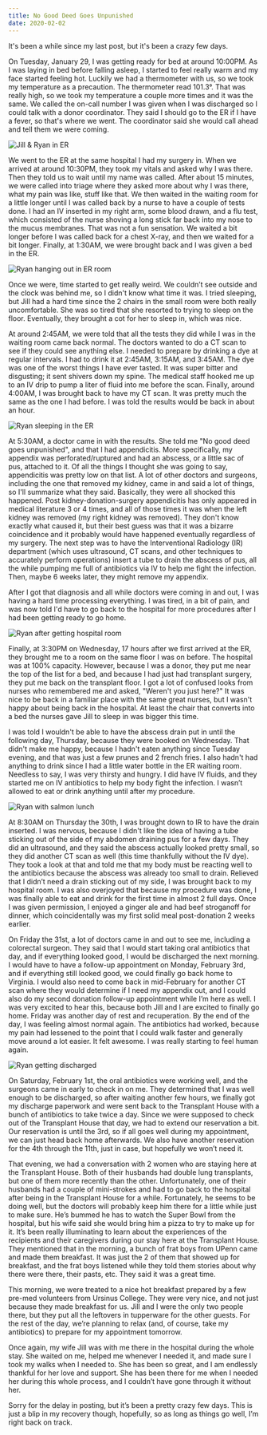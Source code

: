 ```yaml
---
title: No Good Deed Goes Unpunished
date: 2020-02-02
---
```


It's been a while since my last post, but it's been a crazy few days.

On Tuesday, January 29, I was getting ready for bed at around 10:00PM. As I was laying in bed before falling asleep, I started to feel really warm and my face started feeling hot. Luckily we had a thermometer with us, so we took my temperature as a precaution. The thermometer read 101.3°. That was really high, so we took my temperature a couple more times and it was the same. We called the on-call number I was given when I was discharged so I could talk with a donor coordinator. They said I should go to the ER if I have a fever, so that's where we went. The coordinator said she would call ahead and tell them we were coming.

![Jill &amp; Ryan in ER](jill-and-ryan-with-masks.jpg)

We went to the ER at the same hospital I had my surgery in. When we arrived at around 10:30PM, they took my vitals and asked why I was there. Then they told us to wait until my name was called. After about 15 minutes, we were called into triage where they asked more about why I was there, what my pain was like, stuff like that. We then waited in the waiting room for a little longer until I was called back by a nurse to have a couple of tests done. I had an IV inserted in my right arm, some blood drawn, and a flu test, which consisted of the nurse shoving a long stick far back into my nose to the mucus membranes. That was not a fun sensation. We waited a bit longer before I was called back for a chest X-ray, and then we waited for a bit longer. Finally, at 1:30AM, we were brought back and I was given a bed in the ER.

![Ryan hanging out in ER room](ryan-in-er-room.jpg)

Once we were, time started to get really weird. We couldn’t see outside and the clock was behind me, so I didn't know what time it was. I tried sleeping, but Jill had a hard time since the 2 chairs in the small room were both really uncomfortable. She was so tired that she resorted to trying to sleep on the floor. Eventually, they brought a cot for her to sleep in, which was nice.

At around 2:45AM, we were told that all the tests they did while I was in the waiting room came back normal. The doctors wanted to do a CT scan to see if they could see anything else. I needed to prepare by drinking a dye at regular intervals. I had to drink it at 2:45AM, 3:15AM, and 3:45AM. The dye was one of the worst things I have ever tasted. It was super bitter and disgusting; it sent shivers down my spine. The medical staff hooked me up to an IV drip to pump a liter of fluid into me before the scan. Finally, around 4:00AM, I was brought back to have my CT scan. It was pretty much the same as the one I had before. I was told the results would be back in about an hour.

![Ryan sleeping in the ER](ryan-sleeping-in-er.jpg)

At 5:30AM, a doctor came in with the results. She told me "No good deed goes unpunished", and that I had appendicitis. More specifically, my appendix was perforated/ruptured and had an abscess, or a little sac of pus, attached to it. Of all the things I thought she was going to say, appendicitis was pretty low on that list. A lot of other doctors and surgeons, including the one that removed my kidney, came in and said a lot of things, so I'll summarize what they said. Basically, they were all shocked this happened. Post kidney-donation-surgery appendicitis has only appeared in medical literature 3 or 4 times, and all of those times it was when the left kidney was removed (my right kidney was removed). They don't know exactly what caused it, but their best guess was that it was a bizarre coincidence and it probably would have happened eventually regardless of my surgery. The next step was to have the Interventional Radiology (IR) department (which uses ultrasound, CT scans, and other techniques to accurately perform operations) insert a tube to drain the abscess of pus, all the while pumping me full of antibiotics via IV to help me fight the infection. Then, maybe 6 weeks later, they might remove my appendix.

After I got that diagnosis and all while doctors were coming in and out, I was having a hard time processing everything. I was tired, in a bit of pain, and was now told I'd have to go back to the hospital for more procedures after I had been getting ready to go home.

![Ryan after getting hospital room](ryan-in-hospital-room.jpg)

Finally, at 3:30PM on Wednesday, 17 hours after we first arrived at the ER, they brought me to a room on the same floor I was on before. The hospital was at 100% capacity. However, because I was a donor, they put me near the top of the list for a bed, and because I had just had transplant surgery, they put me back on the transplant floor. I got a lot of confused looks from nurses who remembered me and asked, "Weren't you just here?" It was nice to be back in a familiar place with the same great nurses, but I wasn't happy about being back in the hospital. At least the chair that converts into a bed the nurses gave Jill to sleep in was bigger this time.

I was told I wouldn't be able to have the abscess drain put in until the following day, Thursday, because they were booked on Wednesday. That didn't make me happy, because I hadn't eaten anything since Tuesday evening, and that was just a few prunes and 2 french fries. I also hadn't had anything to drink since I had a little water bottle in the ER waiting room. Needless to say, I was very thirsty and hungry. I did have IV fluids, and they started me on IV antibiotics to help my body fight the infection. I wasn’t allowed to eat or drink anything until after my procedure.

![Ryan with salmon lunch](ryan-and-salmon.jpg)

At 8:30AM on Thursday the 30th, I was brought down to IR to have the drain inserted. I was nervous, because I didn't like the idea of having a tube sticking out of the side of my abdomen draining pus for a few days. They did an ultrasound, and they said the abscess actually looked pretty small, so they did another CT scan as well (this time thankfully without the IV dye). They took a look at that and told me that my body must be reacting well to the antibiotics because the abscess was already too small to drain. Relieved that I didn’t need a drain sticking out of my side, I was brought back to my hospital room. I was also overjoyed that because my procedure was done, I was finally able to eat and drink for the first time in almost 2 full days. Once I was given permission, I enjoyed a ginger ale and had beef stroganoff for dinner, which coincidentally was my first solid meal post-donation 2 weeks earlier.

On Friday the 31st, a lot of doctors came in and out to see me, including a colorectal surgeon. They said that I would start taking oral antibiotics that day, and if everything looked good, I would be discharged the next morning. I would have to have a follow-up appointment on Monday, February 3rd, and if everything still looked good, we could finally go back home to Virginia. I would also need to come back in mid-February for another CT scan where they would determine if I need my appendix out, and I could also do my second donation follow-up appointment while I’m here as well. I was very excited to hear this, because both Jill and I are excited to finally go home. Friday was another day of rest and recuperation. By the end of the day, I was feeling almost normal again. The antibiotics had worked, because my pain had lessened to the point that I could walk faster and generally move around a lot easier. It felt awesome. I was really starting to feel human again.

![Ryan getting discharged](getting-discharged.jpg)

On Saturday, February 1st, the oral antibiotics were working well, and the surgeons came in early to check in on me. They determined that I was well enough to be discharged, so after waiting another few hours, we finally got my discharge paperwork and were sent back to the Transplant House with a bunch of antibiotics to take twice a day. Since we were supposed to check out of the Transplant House that day, we had to extend our reservation a bit. Our reservation is until the 3rd, so if all goes well during my appointment, we can just head back home afterwards. We also have another reservation for the 4th through the 11th, just in case, but hopefully we won’t need it.

That evening, we had a conversation with 2 women who are staying here at the Transplant House. Both of their husbands had double lung transplants, but one of them more recently than the other. Unfortunately, one of their husbands had a couple of mini-strokes and had to go back to the hospital after being in the Transplant House for a while. Fortunately, he seems to be doing well, but the doctors will probably keep him there for a little while just to make sure. He’s bummed he has to watch the Super Bowl from the hospital, but his wife said she would bring him a pizza to try to make up for it. It’s been really illuminating to learn about the experiences of the recipients and their caregivers during our stay here at the Transplant House. They mentioned that in the morning, a bunch of frat boys from UPenn came and made them breakfast. It was just the 2 of them that showed up for breakfast, and the frat boys listened while they told them stories about why there were there, their pasts, etc. They said it was a great time.

This morning, we were treated to a nice hot breakfast prepared by a few pre-med volunteers from Ursinus College. They were very nice, and not just because they made breakfast for us. Jill and I were the only two people there, but they put all the leftovers in tupperware for the other guests. For the rest of the day, we’re planning to relax (and, of course, take my antibiotics) to prepare for my appointment tomorrow.

Once again, my wife Jill was with me there in the hospital during the whole stay. She waited on me, helped me whenever I needed it, and made sure I took my walks when I needed to. She has been so great, and I am endlessly thankful for her love and support. She has been there for me when I needed her during this whole process, and I couldn’t have gone through it without her.

Sorry for the delay in posting, but it’s been a pretty crazy few days. This is just a blip in my recovery though, hopefully, so as long as things go well, I’m right back on track.
